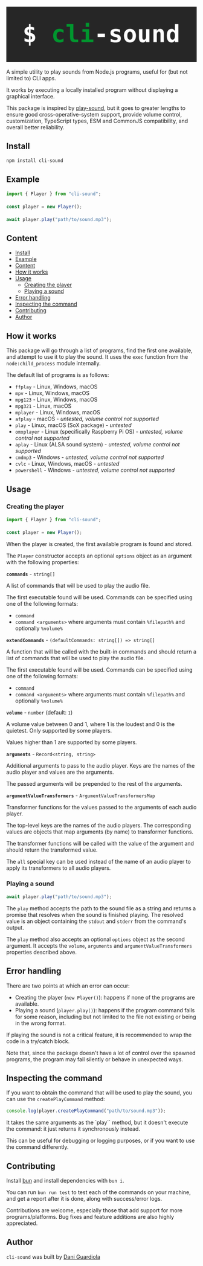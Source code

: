 <p align="center">
  <img alt="The cli-sound logo" src="https://github.com/DaniGuardiola/cli-sound/raw/main/logo.png">
</p>

A simple utility to play sounds from Node.js programs, useful for (but not limited to) CLI apps.

It works by executing a locally installed program without displaying a graphical interface.

This package is inspired by [play-sound](https://github.com/shime/play-sound), but it goes to greater lengths to ensure good cross-operative-system support, provide volume control, customization, TypeScript types, ESM and CommonJS compatibility, and overall better reliability.

## <a name='Install'></a>Install

```
npm install cli-sound
```

## <a name='Example'></a>Example

```ts
import { Player } from "cli-sound";

const player = new Player();

await player.play("path/to/sound.mp3");
```

## <a name='Content'></a>Content

<!-- vscode-markdown-toc -->

- [Install](#install)
- [Example](#example)
- [Content](#content)
- [How it works](#how-it-works)
- [Usage](#usage)
  - [Creating the player](#creating-the-player)
  - [Playing a sound](#playing-a-sound)
- [Error handling](#error-handling)
- [Inspecting the command](#inspecting-the-command)
- [Contributing](#contributing)
- [Author](#author)

<!-- vscode-markdown-toc-config
	numbering=false
	autoSave=true
	/vscode-markdown-toc-config -->
<!-- /vscode-markdown-toc -->

## <a name='Howitworks'></a>How it works

This package will go through a list of programs, find the first one available, and attempt to use it to play the sound. It uses the `exec` function from the `node:child_process` module internally.

The default list of programs is as follows:

- `ffplay` - Linux, Windows, macOS
- `mpv` - Linux, Windows, macOS
- `mpg123` - Linux, Windows, macOS
- `mpg321` - Linux, macOS
- `mplayer` - Linux, Windows, macOS
- `afplay` - macOS - _untested, volume control not supported_
- `play` - Linux, macOS (SoX package) - _untested_
- `omxplayer` - Linux (specifically Raspberry Pi OS) - _untested, volume control not supported_
- `aplay` - Linux (ALSA sound system) - _untested, volume control not supported_
- `cmdmp3` - Windows - _untested, volume control not supported_
- `cvlc` - Linux, Windows, macOS - _untested_
- `powershell` - Windows - _untested, volume control not supported_

## <a name='Usage'></a>Usage

### <a name='Creatingtheplayer'></a>Creating the player

```ts
import { Player } from "cli-sound";

const player = new Player();
```

When the player is created, the first available program is found and stored.

The `Player` constructor accepts an optional `options` object as an argument with the following properties:

**`commands`** - `string[]`

A list of commands that will be used to play the audio file.

The first executable found will be used. Commands can be specified using
one of the following formats:

- `command`
- `command <arguments>` where arguments must contain `%filepath%` and
  optionally `%volume%`

**`extendCommands`** - `(defaultCommands: string[]) => string[]`

A function that will be called with the built-in commands and should return
a list of commands that will be used to play the audio file.

The first executable found will be used. Commands can be specified using
one of the following formats:

- `command`
- `command <arguments>` where arguments must contain `%filepath%` and
  optionally `%volume%`

**`volume`** - `number` (default: `1`)

A volume value between 0 and 1, where 1 is the loudest and 0 is the
quietest. Only supported by some players.

Values higher than 1 are supported by some players.

**`arguments`** - `Record<string, string>`

Additional arguments to pass to the audio player. Keys are the names of the
audio player and values are the arguments.

The passed arguments will be prepended to the rest of the arguments.

**`argumentValueTransformers`** - `ArgumentValueTransformersMap`

Transformer functions for the values passed to the arguments of each audio
player.

The top-level keys are the names of the audio players. The corresponding
values are objects that map arguments (by name) to transformer functions.

The transformer functions will be called with the value of the argument and
should return the transformed value.

The `all` special key can be used instead of the name of an audio player to
apply its transformers to all audio players.

### <a name='Playingasound'></a>Playing a sound

```ts
await player.play("path/to/sound.mp3");
```

The `play` method accepts the path to the sound file as a string and returns a promise that resolves when the sound is finished playing. The resolved value is an object containing the `stdout` and `stderr` from the command's output.

The `play` method also accepts an optional `options` object as the second argument. It accepts the `volume`, `arguments` and `argumentValueTransformers` properties described above.

## <a name='Errorhandling'></a>Error handling

There are two points at which an error can occur:

- Creating the player (`new Player()`): happens if none of the programs are available.
- Playing a sound (`player.play()`): happens if the program command fails for some reason, including but not limited to the file not existing or being in the wrong format.

If playing the sound is not a critical feature, it is recommended to wrap the code in a try/catch block.

Note that, since the package doesn't have a lot of control over the spawned programs, the program may fail silently or behave in unexpected ways.

## <a name='Inspectingthecommand'></a>Inspecting the command

If you want to obtain the command that will be used to play the sound, you can use the `createPlayCommand` method:

```ts
console.log(player.createPlayCommand("path/to/sound.mp3"));
```

It takes the same arguments as the `play`` method, but it doesn't execute the command: it just returns it synchronously instead.

This can be useful for debugging or logging purposes, or if you want to use the command differently.

## <a name='Contributing'></a>Contributing

Install [bun](https://bun.sh/) and install dependencies with `bun i`.

You can run `bun run test` to test each of the commands on your machine, and get a report after it is done, along with success/error logs.

Contributions are welcome, especially those that add support for more programs/platforms. Bug fixes and feature additions are also highly appreciated.

## <a name='Author'></a>Author

`cli-sound` was built by [Dani Guardiola](https://dio.la/)
